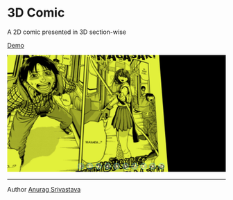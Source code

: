 # 3D Comic

A 2D comic presented in 3D section-wise

[Demo](https://envisagecyberart.in/projects/3D/comic/)

![Screenshot1](Screenshot-1.jpg?raw=true)

___
Author [Anurag Srivastava](http://www.envisagecyberart.in)